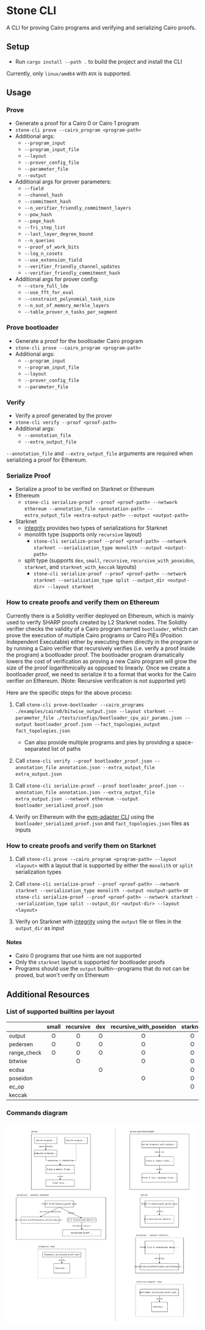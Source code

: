 # Stone CLI

A CLI for proving Cairo programs and verifying and serializing Cairo proofs.

## Setup

- Run `cargo install --path .` to build the project and install the CLI

Currently, only `linux/amd64` with `AVX` is supported.

## Usage

### Prove

- Generate a proof for a Cairo 0 or Cairo 1 program
- `stone-cli prove --cairo_program <program-path>`
- Additional args:
  - `--program_input`
  - `--program_input_file`
  - `--layout`
  - `--prover_config_file`
  - `--parameter_file`
  - `--output`
- Additional args for prover parameters:
  - `--field`
  - `--channel_hash`
  - `--commitment_hash`
  - `--n_verifier_friendly_commitment_layers`
  - `--pow_hash`
  - `--page_hash`
  - `--fri_step_list`
  - `--last_layer_degree_bound`
  - `--n_queries`
  - `--proof_of_work_bits`
  - `--log_n_cosets`
  - `--use_extension_field`
  - `--verifier_friendly_channel_updates`
  - `--verifier_friendly_commitment_hash`
- Additional args for prover config:
  - `--store_full_lde`
  - `--use_fft_for_eval`
  - `--constraint_polynomial_task_size`
  - `--n_out_of_memory_merkle_layers`
  - `--table_prover_n_tasks_per_segment`

### Prove bootloader

- Generate a proof for the bootloader Cairo program
- `stone-cli prove --cairo_program <program-path>`
- Additional args:
  - `--program_input`
  - `--program_input_file`
  - `--layout`
  - `--prover_config_file`
  - `--parameter_file`

### Verify

- Verify a proof generated by the prover
- `stone-cli verify --proof <proof-path>`
- Additional args:
  - `--annotation_file`
  - `--extra_output_file`

`--annotation_file` and `--extra_output_file` arguments are required when serializing a proof for Ethereum.

### Serialize Proof

- Serialize a proof to be verified on Starknet or Ethereum
- Ethereum
  - `stone-cli serialize-proof --proof <proof-path> --network ethereum --annotation_file <annotation-path> --extra_output_file <extra-output-path> --output <output-path>`
- Starknet
  - [integrity](https://github.com/HerodotusDev/integrity) provides two types of serializations for Starknet
  - monolith type (supports only `recursive` layout)
    - `stone-cli serialize-proof --proof <proof-path> --network starknet --serialization_type monolith --output <output-path>`
  - split type (supports `dex`, `small`, `recursive`, `recursive_with_poseidon`, `starknet`, and `starknet_with_keccak` layouts)
    - `stone-cli serialize-proof --proof <proof-path> --network starknet --serialization_type split --output_dir <output-dir> --layout starknet`

### How to create proofs and verify them on Ethereum

Currently there is a Solidity verifier deployed on Ethereum, which is mainly used to verify SHARP proofs created by L2 Starknet nodes. The Solidity verifier checks the validity of a Cairo program named `bootloader`, which can prove the execution of multiple Cairo programs or Cairo PIEs (Position Independent Executable) either by executing them directly in the program or by running a Cairo verifier that recursively verifies (i.e. verify a proof inside the program) a bootloader proof. The bootloader program dramatically lowers the cost of verification as proving a new Cairo program will grow the size of the proof logarithmically as opposed to linearly. Once we create a bootloader proof, we need to serialize it to a format that works for the Cairo verifier on Ethereum. (Note: Recursive verification is not supported yet)

Here are the specific steps for the above process:

1. Call `stone-cli prove-bootloader --cairo_programs ./examples/cairo0/bitwise_output.json --layout starknet --parameter_file ./tests/configs/bootloader_cpu_air_params.json --output bootloader_proof.json --fact_topologies_output fact_topologies.json`

   - Can also provide multiple programs and pies by providing a space-separated list of paths

2. Call `stone-cli verify --proof bootloader_proof.json --annotation_file annotation.json --extra_output_file extra_output.json`

3. Call `stone-cli serialize-proof --proof bootloader_proof.json --annotation_file annotation.json --extra_output_file extra_output.json --network ethereum --output bootloader_serialized_proof.json`

4. Verify on Ethereum with the [evm-adapter CLI](https://github.com/zksecurity/stark-evm-adapter/tree/add-build-configs?tab=readme-ov-file#using-existing-proof) using the `bootloader_serialized_proof.json` and `fact_topologies.json` files as inputs

### How to create proofs and verify them on Starknet

1. Call `stone-cli prove --cairo_program <program-path> --layout <layout>` with a layout that is supported by either the `monolith` or `split` serialization types

2. Call `stone-cli serialize-proof --proof <proof-path> --network starknet --serialization_type monolith --output <output-path>` or `stone-cli serialize-proof --proof <proof-path> --network starknet --serialization_type split --output_dir <output-dir> --layout <layout>`

3. Verify on Starknet with [integrity](https://github.com/HerodotusDev/integrity) using the `output` file or files in the `output_dir` as input

#### Notes

- Cairo 0 programs that use hints are not supported
- Only the `starknet` layout is supported for bootloader proofs
- Programs should use the `output` builtin--programs that do not can be proved, but won't verify on Ethereum

## Additional Resources

### List of supported builtins per layout

|             | small | recursive | dex | recursive_with_poseidon | starknet | starknet_with_keccak |
| ----------- | :---: | :-------: | :-: | :---------------------: | :------: | :------------------: |
| output      |   O   |     O     |  O  |            O            |    O     |          O           |
| pedersen    |   O   |     O     |  O  |            O            |    O     |          O           |
| range_check |   O   |     O     |  O  |            O            |    O     |          O           |
| bitwise     |       |     O     |     |            O            |    O     |          O           |
| ecdsa       |       |           |  O  |                         |    O     |          O           |
| poseidon    |       |           |     |            O            |    O     |          O           |
| ec_op       |       |           |     |                         |    O     |          O           |
| keccak      |       |           |     |                         |          |          O           |

### Commands diagram

![Commands Diagram](./assets/commands-diagram.svg)
